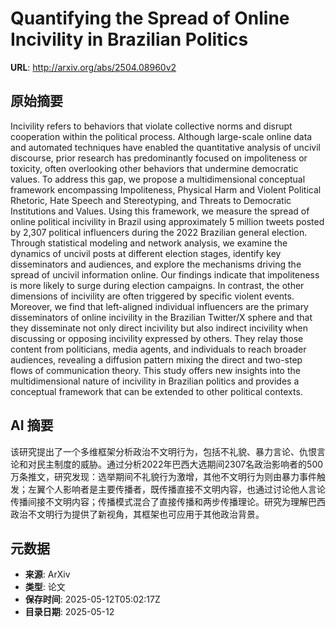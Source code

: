 # Quantifying the Spread of Online Incivility in Brazilian Politics

**URL**: http://arxiv.org/abs/2504.08960v2

## 原始摘要

Incivility refers to behaviors that violate collective norms and disrupt
cooperation within the political process. Although large-scale online data and
automated techniques have enabled the quantitative analysis of uncivil
discourse, prior research has predominantly focused on impoliteness or
toxicity, often overlooking other behaviors that undermine democratic values.
To address this gap, we propose a multidimensional conceptual framework
encompassing Impoliteness, Physical Harm and Violent Political Rhetoric, Hate
Speech and Stereotyping, and Threats to Democratic Institutions and Values.
Using this framework, we measure the spread of online political incivility in
Brazil using approximately 5 million tweets posted by 2,307 political
influencers during the 2022 Brazilian general election. Through statistical
modeling and network analysis, we examine the dynamics of uncivil posts at
different election stages, identify key disseminators and audiences, and
explore the mechanisms driving the spread of uncivil information online. Our
findings indicate that impoliteness is more likely to surge during election
campaigns. In contrast, the other dimensions of incivility are often triggered
by specific violent events. Moreover, we find that left-aligned individual
influencers are the primary disseminators of online incivility in the Brazilian
Twitter/X sphere and that they disseminate not only direct incivility but also
indirect incivility when discussing or opposing incivility expressed by others.
They relay those content from politicians, media agents, and individuals to
reach broader audiences, revealing a diffusion pattern mixing the direct and
two-step flows of communication theory. This study offers new insights into the
multidimensional nature of incivility in Brazilian politics and provides a
conceptual framework that can be extended to other political contexts.


## AI 摘要

该研究提出了一个多维框架分析政治不文明行为，包括不礼貌、暴力言论、仇恨言论和对民主制度的威胁。通过分析2022年巴西大选期间2307名政治影响者的500万条推文，研究发现：选举期间不礼貌行为激增，其他不文明行为则由暴力事件触发；左翼个人影响者是主要传播者，既传播直接不文明内容，也通过讨论他人言论传播间接不文明内容；传播模式混合了直接传播和两步传播理论。研究为理解巴西政治不文明行为提供了新视角，其框架也可应用于其他政治背景。

## 元数据

- **来源**: ArXiv
- **类型**: 论文
- **保存时间**: 2025-05-12T05:02:17Z
- **目录日期**: 2025-05-12
